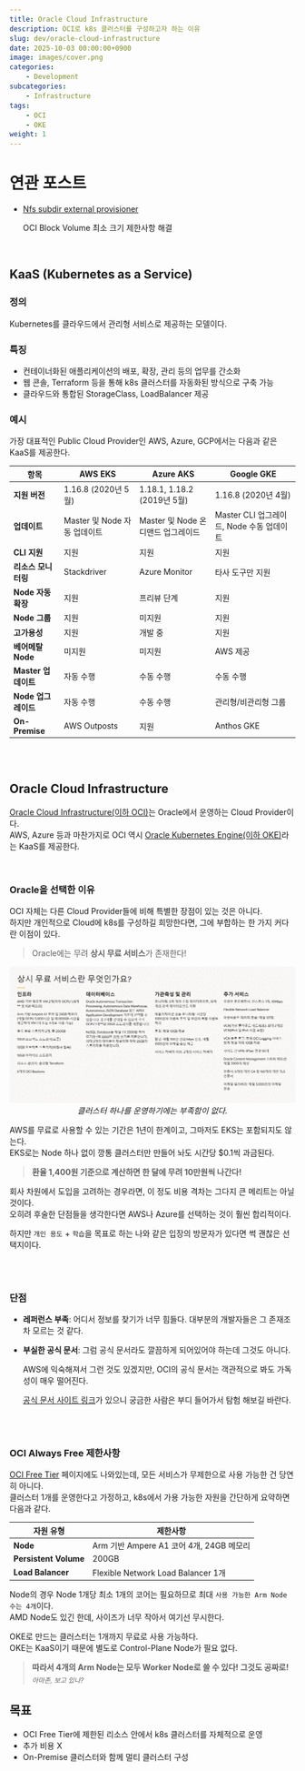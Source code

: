 ```yaml
---
title: Oracle Cloud Infrastructure
description: OCI로 k8s 클러스터를 구성하고자 하는 이유
slug: dev/oracle-cloud-infrastructure
date: 2025-10-03 00:00:00+0900
image: images/cover.png
categories:
    - Development
subcategories:
    - Infrastructure
tags:
    - OCI
    - OKE
weight: 1
---
```


# 연관 포스트
- [Nfs subdir external provisioner](../nfs-subdir-external-provisioner/)
    
  OCI Block Volume 최소 크기 제한사항 해결 

<br>

## KaaS (Kubernetes as a Service)

### 정의

Kubernetes를 클라우드에서 관리형 서비스로 제공하는 모델이다.

### 특징

- 컨테이너화된 애플리케이션의 배포, 확장, 관리 등의 업무를 간소화
- 웹 콘솔, Terraform 등을 통해 k8s 클러스터를 자동화된 방식으로 구축 가능
- 클라우드와 통합된 StorageClass, LoadBalancer 제공

### 예시

가장 대표적인 Public Cloud Provider인 AWS, Azure, GCP에서는 다음과 같은 KaaS를 제공한다.

| 항목 | AWS EKS | Azure AKS | Google GKE |
|------|---------|-----------|------------|
| **지원 버전** | 1.16.8 (2020년 5월) | 1.18.1, 1.18.2 (2019년 5월) | 1.16.8 (2020년 4월) |
| **업데이트** | Master 및 Node 자동 업데이트 | Master 및 Node 온디맨드 업그레이드 | Master CLI 업그레이드, Node 수동 업데이트 |
| **CLI 지원** | 지원 | 지원 | 지원 |
| **리소스 모니터링** | Stackdriver | Azure Monitor | 타사 도구만 지원 |
| **Node 자동 확장** | 지원 | 프리뷰 단계 | 지원 |
| **Node 그룹** | 지원 | 미지원 | 지원 |
| **고가용성** | 지원 | 개발 중 | 지원 |
| **베어메탈 Node** | 미지원 | 미지원 | AWS 제공 |
| **Master 업데이트** | 자동 수행 | 수동 수행 | 수동 수행 |
| **Node 업그레이드** | 자동 수행 | 수동 수행 | 관리형/비관리형 그룹 |
| **On-Premise** | AWS Outposts | 지원 | Anthos GKE |

<br><br>

## Oracle Cloud Infrastructure

[Oracle Cloud Infrastructure(이하 OCI)](https://www.oracle.com/kr/cloud/)는 Oracle에서 운영하는 Cloud Provider이다.  
AWS, Azure 등과 마찬가지로 OCI 역시 [Oracle Kubernetes Engine(이하 OKE)](https://www.oracle.com/kr/cloud/cloud-native/kubernetes-engine/)라는 KaaS를 제공한다. 
 
<br>

### Oracle을 선택한 이유

OCI 자체는 다른 Cloud Provider들에 비해 특별한 장점이 있는 것은 아니다.  
하지만 개인적으로 Cloud에 k8s를 구성하길 희망한다면, 그에 부합하는 한 가지 커다란 이점이 있다.

> Oracle에는 무려 **상시 무료 서비스**가 존재한다!

<p align='center'>
    <img src="images/oci-free-tier.png" alt>
    <em>클러스터 하나를 운영하기에는 부족함이 없다.</em>
</p>

AWS를 무료로 사용할 수 있는 기간은 1년이 한계이고, 그마저도 EKS는 포함되지도 않는다.  
EKS로는 Node 하나 없이 깡통 클러스터만 만들어 놔도 시간당 $0.1씩 과금된다. 

> **환율 1,400원 기준으로 계산하면 한 달에 무려 10만원씩 나간다!**

회사 차원에서 도입을 고려하는 경우라면, 이 정도 비용 격차는 그다지 큰 메리트는 아닐 것이다.  
오히려 후술한 단점들을 생각한다면 AWS나 Azure를 선택하는 것이 훨씬 합리적이다.

하지만 `개인 용도` + `학습`을 목표로 하는 나와 같은 입장의 방문자가 있다면 썩 괜찮은 선택지이다.

<br><br>

### 단점

- **레퍼런스 부족**: 어디서 정보를 찾기가 너무 힘들다. 대부분의 개발자들은 그 존재조차 모르는 것 같다.

- **부실한 공식 문서**: 그럼 공식 문서라도 깔끔하게 되어있어야 하는데 그것도 아니다.

  AWS에 익숙해져서 그런 것도 있겠지만, OCI의 공식 문서는 객관적으로 봐도 가독성이 매우 떨어진다.
  
  [공식 문서 사이트 링크](https://docs.oracle.com/en/)가 있으니 궁금한 사람은 부디 들어가서 탐험 해보길 바란다.

<br><br>

### OCI Always Free 제한사항

[OCI Free Tier](https://www.oracle.com/kr/cloud/free/#always-free) 페이지에도 나와있는데, 모든 서비스가 무제한으로 사용 가능한 건 당연히 아니다.  
클러스터 1개를 운영한다고 가정하고, k8s에서 가용 가능한 자원을 간단하게 요약하면 다음과 같다.

| 자원 유형 | 제한사항 |
|---------|----------|
| **Node** | Arm 기반 Ampere A1 코어 4개, 24GB 메모리 |
| **Persistent Volume** | 200GB | 
| **Load Balancer** | Flexible Network Load Balancer 1개 |

Node의 경우 Node 1개당 최소 1개의 코어는 필요하므로 최대 `사용 가능한 Arm Node 수는 4개`이다.  
AMD Node도 있긴 한데, 사이즈가 너무 작아서 여기선 무시한다.

OKE로 만드는 클러스터는 1개까지 무료로 사용 가능하다.  
OKE는 KaaS이기 때문에 별도로 Control-Plane Node가 필요 없다. 

> **따라서 4개의 Arm Node는 모두 Worker Node로 쓸 수 있다! 그것도 공짜로!** <sub>_아마존, 보고 있나?_</sub>

## 목표

- OCI Free Tier에 제한된 리소스 안에서 k8s 클러스터를 자체적으로 운영
- 추가 비용 X
- On-Premise 클러스터와 함께 멀티 클러스터 구성
